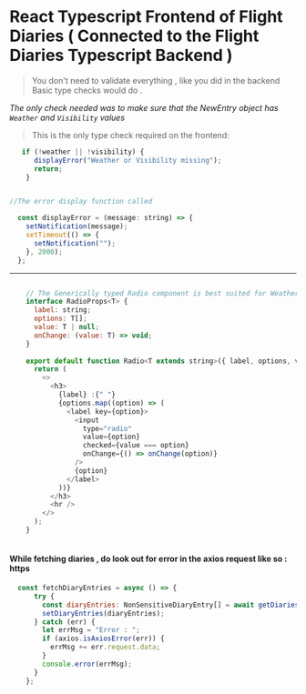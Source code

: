 # React Typescript Frontend of Flight Diaries ( Connected to the Flight Diaries Typescript Backend ) 


> You don't need to validate everything , like you did in the backend 
> Basic type checks would do .

_The only check needed was to make sure that the NewEntry object has `Weather` and `Visibility` values_

> This is the only type check required on the frontend: 

```javascript
   if (!weather || !visibility) {
      displayError("Weather or Visibility missing");
      return;
    }


//The error display function called 

  const displayError = (message: string) => {
    setNotification(message);
    setTimeout(() => {
      setNotification("");
    }, 2000);
  };

```

---

```javascript

    // The Generically typed Radio component is best suited for Weather and Visibility types :
    interface RadioProps<T> {
      label: string;
      options: T[];
      value: T | null;
      onChange: (value: T) => void;
    }
    
    export default function Radio<T extends string>({ label, options, value, onChange }: RadioProps<T>) {
      return (
        <>
          <h3>
            {label} :{" "}
            {options.map((option) => (
              <label key={option}>
                <input
                  type="radio"
                  value={option}
                  checked={value === option}
                  onChange={() => onChange(option)}
                />
                {option}
              </label>
            ))}
          </h3>
          <hr />
        </>
      );
    }
    
```

#### While fetching diaries , do look out for error in the axios request like so : https

```javascript
  const fetchDiaryEntries = async () => {
      try {
        const diaryEntries: NonSensitiveDiaryEntry[] = await getDiaries();
        setDiaryEntries(diaryEntries);
      } catch (err) {
        let errMsg = "Error : ";
        if (axios.isAxiosError(err)) {
          errMsg += err.request.data;
        }
        console.error(errMsg);
      }
    };

```